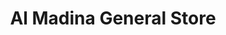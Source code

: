 ---
title: "Al Madina General Store"
url: /rawalpindi/al-madina-general-store/
shop: supermarket
---